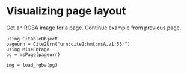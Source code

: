 # Visualizing page layout

Get an RGBA image for a page. Continue example from previous page.

```@setup viz
using CitableObject
pageurn = Cite2Urn("urn:cite2:hmt:msA.v1:55r")
using MiseEnPage
pg = msPage(pageurn)
```

```@example viz
img = load_rgba(pg)
```
